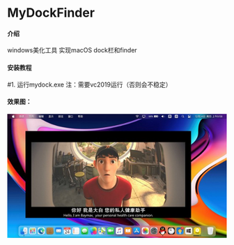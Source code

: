 # MyDockFinder

#### 介绍
windows美化工具
实现macOS dock栏和finder


#### 安装教程

#1. 运行mydock.exe
注：需要vc2019运行（否则会不稳定）




#### 效果图：
![img](效果.jpg)
